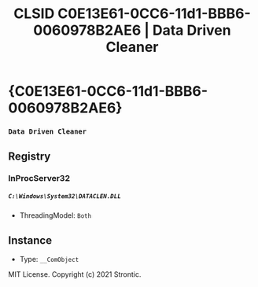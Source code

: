 ﻿---
title: "CLSID C0E13E61-0CC6-11d1-BBB6-0060978B2AE6 | Data Driven Cleaner"
excerpt: What is COM-Object CLSID C0E13E61-0CC6-11d1-BBB6-0060978B2AE6?
---

# {C0E13E61-0CC6-11d1-BBB6-0060978B2AE6}

### `Data Driven Cleaner`

## Registry


### InProcServer32

##### `C:\Windows\System32\DATACLEN.DLL`
* ThreadingModel: `Both`

## Instance

* Type: `__ComObject`

MIT License. Copyright (c) 2021 Strontic.


